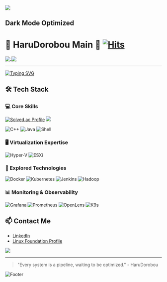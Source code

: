 <img src="https://capsule-render.vercel.app/api?type=waving&color=BDBDC8&height=150&section=header" />

## Dark Mode Optimized

# 🔧 HaruDorobou Main 🚰 [![Hits](https://hits.seeyoufarm.com/api/count/incr/badge.svg?url=https%3A%2F%2Fgithub.com%2FHaruDorobou%2Fhit-counter&count_bg=%2379C83D&title_bg=%23555555&icon=&icon_color=%23E7E7E7&title=hits&edge_flat=false)](https://hits.seeyoufarm.com)

<a href="https://github.com/HaruDorobou/solved">
  <img align="center" src="https://github-readme-stats.vercel.app/api/pin/?username=HaruDorobou&repo=solved&theme=dark" />
</a>
<a href="https://github.com/HaruDorobou">
  <img align="center" src="https://github-readme-stats.vercel.app/api?username=HaruDorobou&hide=contribs,prs&show_icons=true&theme=shadow_blue" />
</a>

---

[![Typing SVG](https://readme-typing-svg.demolab.com?font=Fira+Code&weight=1000&size=37&pause=1000&color=DE18F7&width=435&lines=WELCOME)](https://git.io/typing-svg)

## 🛠 Tech Stack
### 💻 Core Skills
[![Solved.ac Profile](http://mazassumnida.wtf/api/v2/generate_badge?boj=suk0508)](https://solved.ac/suk0508/)   <img src="http://mazandi.herokuapp.com/api?handle=suk0508&theme=dark"/>

![C++](https://img.shields.io/badge/-C++-00599C?style=for-the-badge&logo=c%2B%2B&logoColor=white)
![Java](https://img.shields.io/badge/-Java-007396?style=for-the-badge&logo=java&logoColor=white)
![Shell](https://img.shields.io/badge/-Shell-4EAA25?style=for-the-badge&logo=gnu-bash&logoColor=white)

### 🖥️ Virtualization Expertise

![Hyper-V](https://img.shields.io/badge/-Hyper--V-0089D6?style=for-the-badge&logo=microsoft&logoColor=white)
![ESXi](https://img.shields.io/badge/-ESXi-607078?style=for-the-badge&logo=vmware&logoColor=white)

### 🚀 Explored Technologies

![Docker](https://img.shields.io/badge/-Docker-2496ED?style=for-the-badge&logo=docker&logoColor=white)
![Kubernetes](https://img.shields.io/badge/-Kubernetes-326CE5?style=for-the-badge&logo=kubernetes&logoColor=white)
![Jenkins](https://img.shields.io/badge/-Jenkins-D24939?style=for-the-badge&logo=jenkins&logoColor=white)
![Hadoop](https://img.shields.io/badge/-Hadoop-66CCFF?style=for-the-badge&logo=apache-hadoop&logoColor=black)

### 📊 Monitoring & Observability

![Grafana](https://img.shields.io/badge/-Grafana-F46800?style=for-the-badge&logo=grafana&logoColor=white)
![Prometheus](https://img.shields.io/badge/-Prometheus-E6522C?style=for-the-badge&logo=prometheus&logoColor=white)
![OpenLens](https://img.shields.io/badge/-OpenLens-3371E3?style=for-the-badge&logo=lens&logoColor=white)
![K9s](https://img.shields.io/badge/-K9s-326CE5?style=for-the-badge&logo=kubernetes&logoColor=white)


## 📫 Contact Me
- [LinkedIn](https://www.linkedin.com/in/kakuseiga96)
- [Linux Foundation Profile](https://openprofile.dev/profile/kakuseiga)

<a href="https://github.com/anuraghazra/github-readme-stats">
  <img align="center" src="https://github-readme-stats.vercel.app/api/top-langs/?username=HaruDorobou&layout=compact&theme=dark" />
</a>

---
> "Every system is a pipeline, waiting to be optimized." - HaruDorobou

![Footer](https://capsule-render.vercel.app/api?type=waving&color=auto&height=200&section=footer)
